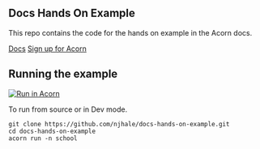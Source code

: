 ## Docs Hands On Example

This repo contains the code for the hands on example in the Acorn docs.

[Docs](https://docs.acorn.io/)
[Sign up for Acorn](https://acorn.io/)

## Running the example

[![Run in Acorn](https://acorn.io/v1-ui/run/badge?image=ghcr.io+njhale+docs-hands-on-example:prod&ref=njhale)](https://acorn.io/run/ghcr.io/njhale/docs-hands-on-example:prod?ref=njhale)

To run from source or in Dev mode.

```shell
git clone https://github.com/njhale/docs-hands-on-example.git
cd docs-hands-on-example
acorn run -n school
```

